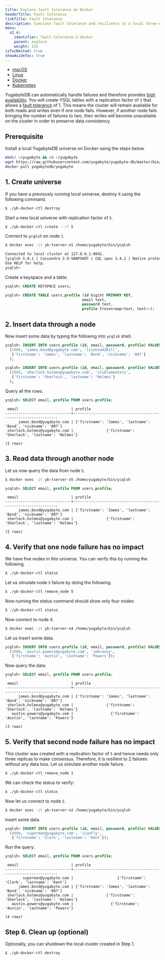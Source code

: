```yaml
---
title: Explore fault tolerance on Docker
headerTitle: Fault tolerance
linkTitle: Fault tolerance
description: Simulate fault tolerance and resilience in a local three-node YugabyteDB cluster on Docker.
menu:
  v2.4:
    identifier: fault-tolerance-3-docker
    parent: explore
    weight: 215
isTocNested: true
showAsideToc: true
---
```


<ul class="nav nav-tabs-alt nav-tabs-yb">

  <li >
    <a href="/preview/explore/fault-tolerance/macos" class="nav-link">
      <i class="fab fa-apple" aria-hidden="true"></i>
      macOS
    </a>
  </li>

  <li >
    <a href="/preview/explore/fault-tolerance/linux" class="nav-link">
      <i class="fab fa-linux" aria-hidden="true"></i>
      Linux
    </a>
  </li>

  <li >
    <a href="/preview/explore/fault-tolerance/docker" class="nav-link active">
      <i class="fab fa-docker" aria-hidden="true"></i>
      Docker
    </a>
  </li>

  <li >
    <a href="/preview/explore/fault-tolerance/kubernetes" class="nav-link">
      <i class="fas fa-cubes" aria-hidden="true"></i>
      Kubernetes
    </a>
  </li>

</ul>

YugabyteDB can automatically handle failures and therefore provides [high availability](../../../architecture/core-functions/high-availability/). You will create YSQL tables with a replication factor of `3` that allows a [fault tolerance](../../../architecture/concepts/docdb/replication/) of 1. This means the cluster will remain available for both reads and writes even if one node fails. However, if another node fails bringing the number of failures to two, then writes will become unavailable on the cluster in order to preserve data consistency.

## Prerequisite

Install a local YugabyteDB universe on Docker using the steps below.

```sh
mkdir ~/yugabyte && cd ~/yugabyte
wget https://raw.githubusercontent.com/yugabyte/yugabyte-db/master/bin/yb-docker-ctl && chmod +x yb-docker-ctl
docker pull yugabytedb/yugabyte
```

## 1. Create universe

If you have a previously running local universe, destroy it using the following command.

```sh
$ ./yb-docker-ctl destroy
```

Start a new local universe with replication factor of `5`.

```sh
$ ./yb-docker-ctl create --rf 5
```

Connect to `ycqlsh` on node `1`.

```sh
$ docker exec -it yb-tserver-n1 /home/yugabyte/bin/ycqlsh
```

```sh
Connected to local cluster at 127.0.0.1:9042.
[ycqlsh 5.0.1 | Cassandra 3.9-SNAPSHOT | CQL spec 3.4.2 | Native protocol v4]
Use HELP for help.
ycqlsh>
```

Create a keyspace and a table.

```sql
ycqlsh> CREATE KEYSPACE users;
```

```sql
ycqlsh> CREATE TABLE users.profile (id bigint PRIMARY KEY,
	                               email text,
	                               password text,
	                               profile frozen<map<text, text>>);
```

## 2. Insert data through a node

Now insert some data by typing the following into `ycqlsh` shell.

```sql
ycqlsh> INSERT INTO users.profile (id, email, password, profile) VALUES
  (1000, 'james.bond@yugabyte.com', 'licensed2Kill',
   {'firstname': 'James', 'lastname': 'Bond', 'nickname': '007'}
  );
```

```sql
ycqlsh> INSERT INTO users.profile (id, email, password, profile) VALUES
  (2000, 'sherlock.holmes@yugabyte.com', 'itsElementary',
   {'firstname': 'Sherlock', 'lastname': 'Holmes'}
  );

```

Query all the rows.

```sql
ycqlsh> SELECT email, profile FROM users.profile;
```

```
 email                        | profile
------------------------------+---------------------------------------------------------------
      james.bond@yugabyte.com | {'firstname': 'James', 'lastname': 'Bond', 'nickname': '007'}
 sherlock.holmes@yugabyte.com |               {'firstname': 'Sherlock', 'lastname': 'Holmes'}

(2 rows)
```

## 3. Read data through another node

Let us now query the data from node `5`.

```sh
$ docker exec -it yb-tserver-n5 /home/yugabyte/bin/ycqlsh
```

```sql
ycqlsh> SELECT email, profile FROM users.profile;
```

```
 email                        | profile
------------------------------+---------------------------------------------------------------
      james.bond@yugabyte.com | {'firstname': 'James', 'lastname': 'Bond', 'nickname': '007'}
 sherlock.holmes@yugabyte.com |               {'firstname': 'Sherlock', 'lastname': 'Holmes'}

(2 rows)
```

## 4. Verify that one node failure has no impact

We have five nodes in this universe. You can verify this by running the following.

```sh
$ ./yb-docker-ctl status
```

Let us simulate node `5` failure by doing the following.

```sh
$ ./yb-docker-ctl remove_node 5
```

Now running the status command should show only four nodes:

```sh
$ ./yb-docker-ctl status
```

Now connect to node 4.

```sh
$ docker exec -it yb-tserver-n4 /home/yugabyte/bin/ycqlsh
```

Let us insert some data.

```sql
ycqlsh> INSERT INTO users.profile (id, email, password, profile) VALUES
  (3000, 'austin.powers@yugabyte.com', 'imGroovy',
   {'firstname': 'Austin', 'lastname': 'Powers'});
```

Now query the data.

```sql
ycqlsh> SELECT email, profile FROM users.profile;
```

```
 email                        | profile
------------------------------+---------------------------------------------------------------
      james.bond@yugabyte.com | {'firstname': 'James', 'lastname': 'Bond', 'nickname': '007'}
 sherlock.holmes@yugabyte.com |               {'firstname': 'Sherlock', 'lastname': 'Holmes'}
   austin.powers@yugabyte.com |                 {'firstname': 'Austin', 'lastname': 'Powers'}

(3 rows)
```

## 5. Verify that second node failure has no impact

This cluster was created with a replication factor of `5` and hence needs only three replicas to make consensus. Therefore, it is resilient to 2 failures without any data loss. Let us simulate another node failure.

```sh
$ ./yb-docker-ctl remove_node 1
```

We can check the status to verify:

```sh
$ ./yb-docker-ctl status
```

Now let us connect to node `2`.

```sh
$ docker exec -it yb-tserver-n2 /home/yugabyte/bin/ycqlsh
```

Insert some data.

```sql
ycqlsh> INSERT INTO users.profile (id, email, password, profile) VALUES
  (4000, 'superman@yugabyte.com', 'iCanFly',
   {'firstname': 'Clark', 'lastname': 'Kent'});
```

Run the query.

```sql
ycqlsh> SELECT email, profile FROM users.profile;
```

```
 email                        | profile
------------------------------+---------------------------------------------------------------
        superman@yugabyte.com |                    {'firstname': 'Clark', 'lastname': 'Kent'}
      james.bond@yugabyte.com | {'firstname': 'James', 'lastname': 'Bond', 'nickname': '007'}
 sherlock.holmes@yugabyte.com |               {'firstname': 'Sherlock', 'lastname': 'Holmes'}
   austin.powers@yugabyte.com |                 {'firstname': 'Austin', 'lastname': 'Powers'}

(4 rows)
```

## Step 6. Clean up (optional)

Optionally, you can shutdown the local cluster created in Step 1.

```sh
$ ./yb-docker-ctl destroy
```
